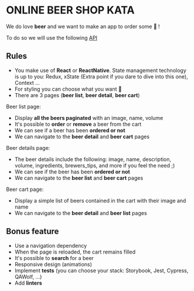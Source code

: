 # ONLINE BEER SHOP KATA

We do love __beer__ and we want to make an app to order some :beer: !

To do so we will use the following [API](https://punkapi.com/documentation/v2)

## Rules

- You make use of __React__ or __ReactNative__. State management technology is up to you: Redux, xState (Extra point if you dare to dive into this one), Context ...
- For styling you can choose what you want 🎨
- There are 3 pages (__beer list__, __beer detail__, __beer cart__)

Beer list page:
- Display __all the beers paginated__ with an image, name, volume
- It's possible to __order__ or __remove__ a beer from the cart
- We can see if a beer has been __ordered or not__
- We can navigate to the __beer detail__ and __beer cart__ pages

Beer details page:
- The beer details include the following: image, name, description, volume, ingredients, brewers_tips, and more if you feel the need ;)
- We can see if the beer has been __ordered or not__
- We can navigate to the __beer list__ and __beer cart__ pages

Beer cart page:
- Display a simple list of beers contained in the cart with their image and name
- We can navigate to the __beer detail__ and __beer list__ pages

## Bonus feature

- Use a navigation dependency
- When the page is reloaded, the cart remains filled
- It's possible to __search__ for a beer
- Responsive design (animations)
- Implement __tests__ (you can choose your stack: Storybook, Jest, Cypress, QAWolf, ...)
- Add __linters__
